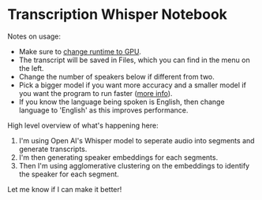 # Transcription Whisper Notebook

Notes on usage:

- Make sure to [change runtime to GPU](https://www.tutorialspoint.com/google_colab/google_colab_using_free_gpu.htm). 
- The transcript will be saved in Files, which you can find in the menu on the left.
- Change the number of speakers below if different from two.
- Pick a bigger model if you want more accuracy and a smaller model if you want the program to run faster ([more info](https://github.com/openai/whisper#available-models-and-languages)).
- If you know the language being spoken is English, then change language to 'English' as this improves performance.


High level overview of what's happening here:


1.   I'm using Open AI's Whisper model to seperate audio into segments and generate transcripts.
2.   I'm then generating speaker embeddings for each segments.
3.   Then I'm using agglomerative clustering on the embeddings to identify the speaker for each segment.   

Let me know if I can make it better!

